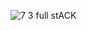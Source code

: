 
![7 3 full stACK](https://github.com/user-attachments/assets/51678fc3-0a13-44bd-8d19-8e96e29a1fb1)
